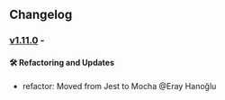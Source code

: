 ## Changelog

### [v1.11.0](https://github.com/panates/power-tasks/compare/v1.11.0...v1.11.0) - 

#### 🛠 Refactoring and Updates

- refactor: Moved from Jest to Mocha @Eray Hanoğlu 
